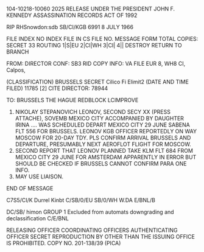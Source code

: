 104-10218-10060 2025 RELEASE UNDER THE PRESIDENT JOHN F. KENNEDY ASSASSINATION RECORDS ACT OF 1992

RIP
RHSnowdon:sdb
SB/CI/KGB
6991
8 JULY 1966

FILE
INDEX
NO INDEX
FILE IN CS FILE NO.
MESSAGE FORM
TOTAL COPIES:
SECRET
33
ROUTING
1|S|EU
2|CI|WH
3|CI|
4||
DESTROY RETURN TO BRANCH

FROM: DIRECTOR
CONF: SB3 RID COPY INFO: VA FILE EUR 8, WH8 CI, Calpos,

(CLASSIFICATION)
BRUSSELS SECRET
Cilico Fi Elimit2
(DATE AND TIME FILED)
11785 [2] CITE DIRECTOR: 78944

TO: BRUSSELS THE HAGUE
REDBLOCK LCIMPROVE

1. NIKOLAY STEPANOVICH LEONOV, SECOND SECY XX (PRESS
ATTACHE), SOVEMB MEXICO CITY ACCOMPANIED BY DAUGHTER IRINA
.... WAS SCHEDULED DEPART MEXICO CITY 29 JUNE SABENA FLT 556
FOR BRUSSELS. LEONOV KGB OFFICER REPORTEDLY ON WAY MOSCOW
FOR 20-DAY TDY. PLS CONFIRM ARRIVAL BRUSSELS AND DEPARTURE,
PRESUMABLY NEXT AEROFLOT FLIGHT FOR MOSCOW.
2. SECOND REPORT THAT LEONOV PLANNED TAKE KLM FLT 684
FROM MEXICO CITY 29 JUNE FOR AMSTERDAM APPARENTLY IN ERROR
BUT SHOULD BE CHECKED IF BRUSSELS CANNOT CONFIRM PARA ONE
INFO.
3. MAY USE LIAISON.

END OF MESSAGE

C7S5/CI/K
Durrel Kinbt
C/SB/0/EU
SB/0/WH
W.DA
E/BNL/B

DC/SB/
himon
GROUP 1
Excluded from automats
downgrading and
declassification
C/E/BNL

RELEASING OFFICER
COORDINATING OFFICERS
AUTHENTICATING
OFFICER
SECRET
REPRODUCTION BY OTHER THAN THE ISSUING OFFICE IS PROHIBITED.
COPY NO.
201-138/39
(PICA)

